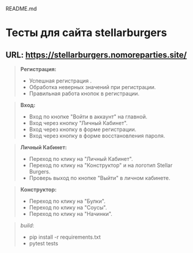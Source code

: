 README.md
# Тесты для сайта stellarburgers
## __URL__: https://stellarburgers.nomoreparties.site/
 
> **Регистрация:**
> - Успешная регистрация .
> - Обработка неверных значений при регистрации.
> - Правильная работа кнопок в регистрации.

> **Вход:**
> - Вход по кнопке "Войти в аккаунт" на главной.
> - Вход через кнопку "Личный Кабинет".
> - Вход через кнопку в форме регистрации.
> - Вход через кнопку в форме восстановления пароля.

> **Личный Кабинет:**
> - Переход по клику на "Личный Кабинет".
> - Переход по клику на "Конструктор" и на логотип Stellar Burgers.
> - Проверь выход по кнопке "Выйти" в личном кабинете.

> **Конструктор:**
> - Переход по клику на "Булки".
> - Переход по клику на "Соусы".
> - Переход по клику на "Начинки".

> *build*:
> - pip install -r requirements.txt
> - pytest tests